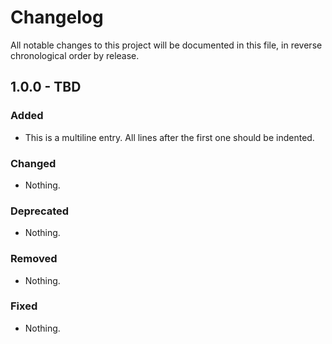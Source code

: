 # Changelog

All notable changes to this project will be documented in this file, in reverse chronological order by release.

## 1.0.0 - TBD

### Added

- This is a multiline entry.
  All lines after the first one
  should be indented.

### Changed

- Nothing.

### Deprecated

- Nothing.

### Removed

- Nothing.

### Fixed

- Nothing.
